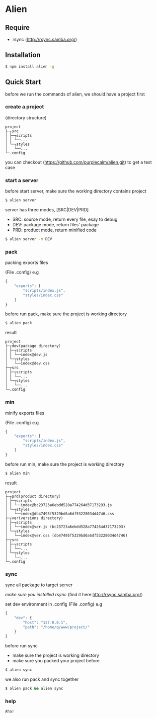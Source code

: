 Alien
===

## Require
  * rsync (http://rsync.samba.org/)

## Installation
```bash
$ npm install alien -g
```

## Quick Start
before we run the commands of alien, we should have a project first

### create a project
(directory structure)
```
project
├─┬src
│ ├─┬scripts
│ │ └──...
│ └─┬styles
│   └──...
└─.config
```
you can checkout (https://github.com/purplecalm/alien.git) to get a test case

### start a server
before start server, make sure the working directory contains project
```bash
$ alien server
```

server has three modes, [SRC|DEV|PRD]
  * SRC: source mode, return every file, esay to debug
  * DEV: package mode, return files' package
  * PRD: product mode, return minified code

```bash
$ alien server -m DEV
```

### pack
packing exports files

(File .config) e.g
```javascript
{
	"exports": [
		"scripts/index.js",
		"styles/index.css"
	]
}
```

before run pack, make sure the project is working directory
```bash
$ alien pack
```

result
```
project
├─┬dev(package directory)
│ ├─┬scripts
│ │ └──index@dev.js
│ └─┬styles
│   └──index@dev.css
├─┬src
│ ├─┬scripts
│ │ └──...
│ └─┬styles
│   └──...
└─.config
```

### min
minify exports files

(File .config) e.g
```javascript
{
	"exports": [
		"scripts/index.js",
		"styles/index.css"
	]
}
```

before run min, make sure the project is working directory
```bash
$ alien min
```

result
```
project
├─┬prd(product directory)
│ ├─┬scripts
│ │ └──index@bc23723a6ebdd528a774264d37173293.js
│ └─┬styles
│   └──index@db47495f5329bd6a6df53228034d4746.css
├─┬ver(versions directory)
│ ├─┬scripts
│ │ └──index@ver.js (bc23723a6ebdd528a774264d37173293)
│ └─┬styles
│   └──index@ver.css (db47495f5329bd6a6df53228034d4746)
├─┬src
│ ├─┬scripts
│ │ └──...
│ └─┬styles
│   └──...
└─.config
```

### sync
sync all package to target server

*make sure you installed rsync* (find it here http://rsync.samba.org/)

set dev environment in .config
(File .config) e.g
```javascript
{
	"dev": {
		"host": "127.0.0.1",
		"path": "/home/q/www/project/"
	}
}
```

before run sync
  * make sure the project is working directory
  * make sure you packed your project before
```bash
$ alien sync
```
we also run pack and sync together
```bash
$ alien pack && alien sync
```

### help
```
Aha!
```